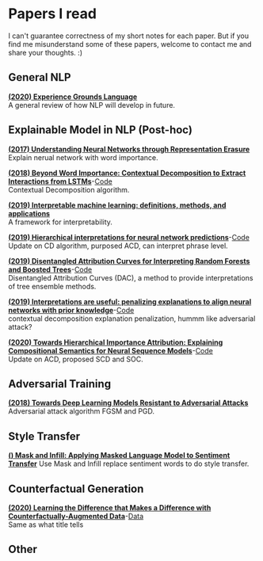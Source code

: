 # Papers I read
I can't guarantee correctness of my short notes for each paper. But if you find me misunderstand some of these papers, welcome to contact me and share your thoughts. :)

## General NLP

[**(2020) Experience Grounds Language**](https://arxiv.org/abs/2004.10151)      
A general review of how NLP will develop in future.  

## Explainable Model in NLP (Post-hoc)

[**(2017) Understanding Neural Networks through Representation Erasure**](https://arxiv.org/abs/1612.08220)      
Explain nerual network with word importance.

[**(2018) Beyond Word Importance: Contextual Decomposition to Extract Interactions from LSTMs**](https://arxiv.org/abs/1801.05453)-[Code](https://github.com/jamie-murdoch/ContextualDecomposition)    
Contextual Decomposition algorithm.

[**(2019) Interpretable machine learning: definitions, methods, and applications**](https://arxiv.org/abs/1901.04592)     
A framework for interpretability.

[**(2019) Hierarchical interpretations for neural network predictions**](https://arxiv.org/abs/1806.05337)-[Code](https://github.com/csinva/hierarchical-dnn-interpretations)      
Update on CD algorithm, purposed ACD, can interpret phrase level.

[**(2019) Disentangled Attribution Curves for Interpreting Random Forests and Boosted Trees**](https://arxiv.org/abs/1905.07631)-[Code](https://github.com/csinva/disentangled-attribution-curves)      
Disentangled Attribution Curves (DAC), a method to provide interpretations of tree ensemble methods. 

[**(2019) Interpretations are useful: penalizing explanations to align neural networks with prior knowledge**](https://arxiv.org/abs/1909.13584)-[Code](https://github.com/laura-rieger/deep-explanation-penalization)      
contextual decomposition explanation penalization, hummm like adversarial attack?

[**(2020) Towards Hierarchical Importance Attribution: Explaining Compositional Semantics for Neural Sequence Models**](https://arxiv.org/abs/1911.06194)-[Code](https://github.com/INK-USC/hierarchical-explanation-neural-sequence-models)      
Update on ACD, proposed SCD and SOC.

## Adversarial Training

[**(2018) Towards Deep Learning Models Resistant to Adversarial Attacks**](https://arxiv.org/abs/1706.06083)     
Adversarial attack algorithm FGSM and PGD.

## Style Transfer

[**() Mask and Infill: Applying Masked Language Model to Sentiment Transfer**](https://arxiv.org/abs/1908.08039)
Use Mask and Infill replace sentiment words to do style transfer.

## Counterfactual Generation

[**(2020) Learning the Difference that Makes a Difference with Counterfactually-Augmented Data**](https://arxiv.org/abs/1909.12434)-[Data](https://github.com/acmi-lab/counterfactually-augmented-data)     
Same as what title tells

## Other
